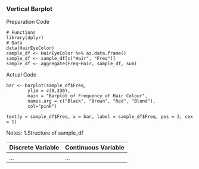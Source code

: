 ### Vertical Barplot
Preparation Code
```{r Vertical Barplot - Preparation, echo=TRUE}
# Functions
library(dplyr)
# Data
data(HairEyeColor)
sample_df <- HairEyeColor %>% as.data.frame()
sample_df <- sample_df[c("Hair", "Freq")]
sample_df <- aggregate(Freq~Hair, sample_df, sum)

```
Actual Code
```{r Vertical Barplot, echo=TRUE}
bar <- barplot(sample_df$Freq,
        ylim = c(0,330),
        main = "Barplot of Frequency of Hair Colour",
        names.arg = c("Black", "Brown", "Red", "Blond"),
        col="pink")

text(y = sample_df$Freq, x = bar, label = sample_df$Freq, pos = 3, cex = 1)
```

Notes:
1.Structure of sample_df

| Discrete Variable  | Continuous Variable |
| ------------- | ------------- |
| ...  | ...  |
